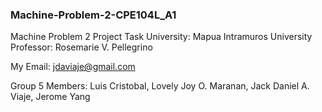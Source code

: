 ### Machine-Problem-2-CPE104L_A1
Machine Problem 2 Project Task
University: Mapua Intramuros University
Professor: Rosemarie V. Pellegrino

My Email: jdaviaje@gmail.com

Group 5
Members: Luis Cristobal, Lovely Joy O. Maranan, Jack Daniel A. Viaje, Jerome Yang
